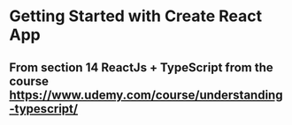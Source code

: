 # Getting Started with Create React App

## From section 14 ReactJs + TypeScript from the course https://www.udemy.com/course/understanding-typescript/
